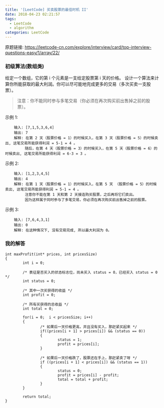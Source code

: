 ```yaml
---
title: '[LeetCode] 买卖股票的最佳时机 II'
date: 2018-04-23 02:21:57
tags:
  - LeetCode
  - algorithm
categories: LeetCode
---
```


原题链接: <https://leetcode-cn.com/explore/interview/card/top-interview-questions-easy/1/array/22/>

### 初级算法(数组类)

给定一个数组，它的第 i 个元素是一支给定股票第 i 天的价格。
设计一个算法来计算你所能获取的最大利润。你可以尽可能地完成更多的交易（多次买卖一支股票）。

> 注意：你不能同时参与多笔交易（你必须在再次购买前出售掉之前的股票）。

示例 1:

        输入: [7,1,5,3,6,4]
        输出: 7
        解释: 在第 2 天（股票价格 = 1）的时候买入，在第 3 天（股票价格 = 5）的时候卖出, 这笔交易所能获得利润 = 5-1 = 4 。
             随后，在第 4 天（股票价格 = 3）的时候买入，在第 5 天（股票价格 = 6）的时候卖出, 这笔交易所能获得利润 = 6-3 = 3 。

示例 2:

        输入: [1,2,3,4,5]
        输出: 4
        解释: 在第 1 天（股票价格 = 1）的时候买入，在第 5 天 （股票价格 = 5）的时候卖出, 这笔交易所能获得利润 = 5-1 = 4 。
             注意你不能在第 1 天和第 2 天接连购买股票，之后再将它们卖出。
             因为这样属于同时参与了多笔交易，你必须在再次购买前出售掉之前的股票。

示例 3:

        输入: [7,6,4,3,1]
        输出: 0
        解释: 在这种情况下, 没有交易完成, 所以最大利润为 0。

### 我的解答

```
int maxProfit(int* prices, int pricesSize)
{
        int i = 0;

        /* 表征是否买入的状态标志位，尚未买入 status = 0，已经买入 status = 0 */
        int status = 0;

        /* 其中一次买获得的收益 */
        int profit = 0;

        /* 所有买获得的总收益 */
        int total = 0;

        for(i = 0;  i < pricesSize; i++)
        {
                /* 如果后一天价格更高，并且没有买入，那赶紧买起来 */
                if((prices[i + 1] > prices[i]) && (status == 0))
                {
                        status = 1;
                        profit = prices[i];
                }

                /* 如果后一天价格跌了，股票还在手上，那赶紧卖了呀 */
                if ((prices[i + 1] < prices[i]) && (status == 1)) 
                {
                        status = 0;
                        profit = prices[i] - profit;
                        total = total + profit;
                }
        }

        return total;
}
```
